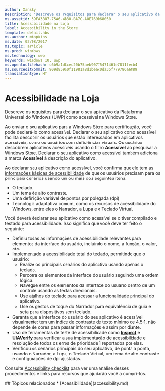 ```yaml
---
author: Xansky
Description: "Descreve os requisitos para declarar o seu aplicativo da Plataforma Universal do Windows (UWP) como acessível na Windows Store."
ms.assetid: 59FA3B87-75A6-4B30-BA7C-A0E769D68050
title: Acessibilidade na Loja
label: Accessibility in the Store
template: detail.hbs
ms.author: mhopkins
ms.date: 02/08/2017
ms.topic: article
ms.prod: windows
ms.technology: uwp
keywords: windows 10, uwp
ms.openlocfilehash: c6b9a1d8cec20b75aeb90775471461e7811fecb4
ms.sourcegitcommit: 909d859a0f11981a8d1beac0da35f779786a6889
translationtype: HT
---
```

# <a name="accessibility-in-the-store"></a>Acessibilidade na Loja  



Descreve os requisitos para declarar o seu aplicativo da Plataforma Universal do Windows (UWP) como acessível na Windows Store.

Ao enviar o seu aplicativo para a Windows Store para certificação, você pode declará-lo como acessível. Declarar o seu aplicativo como acessível facilita descobrir os usuários que estão interessados em aplicativos acessíveis, como os usuários com deficiências visuais. Os usuários descobrem aplicativos acessíveis usando o filtro **Acessível** ao pesquisar a Windows Store. Declarar o seu aplicativo como acessível também adiciona a marca **Acessível** à descrição do aplicativo.

Ao declarar seu aplicativo como acessível, você confirma que ele tem as [informações básicas de acessibilidade](basic-accessibility-information.md) de que os usuários precisam para os principais cenários usando um ou mais dos seguintes itens:

* O teclado.
* Um tema de alto contraste.
* Uma definição variável de pontos por polegada (dpi)
* Tecnologia adaptativa comum, como os recursos de acessibilidade do Windows, entre eles o Narrador, a Lupa e o Teclado Virtual.

Você deverá declarar seu aplicativo como acessível se o tiver compilado e testado para acessibilidade. Isso significa que você deve ter feito o seguinte:

* Definiu todas as informações de acessibilidade relevantes para elementos da interface do usuário, incluindo o nome, a função, o valor, etc.
* Implementado a acessibilidade total do teclado, permitindo que o usuário:
    * Realize os principais cenários do aplicativo usando apenas o teclado.
    * Percorra os elementos da interface do usuário seguindo uma ordem lógica.
    * Navegue entre os elementos da interface do usuário dentro de um controle usando as teclas direcionais.
    * Use atalhos do teclado para acessar a funcionalidade principal do aplicativo.
    * Use os gestos de toque do Narrador para equivalência de guia e seta para dispositivos sem teclado.
* Garanta que a interface do usuário do seu aplicativo é acessível visualmente: tem um índice de contraste de texto mínimo de 4.5:1, não depende de cores para passar informações e assim por diante.
* Uso de ferramentas de teste de acessibilidade como [**Inspect**](https://msdn.microsoft.com/library/windows/desktop/Dd318521) e [**UIAVerify**](https://msdn.microsoft.com/library/windows/desktop/Hh920986) para verificar a sua implementação de acessibilidade e resolução de todos os erros de prioridade 1 reportados por elas.
* Verificou os cenários principais do seu aplicativo, de ponta a ponta, usando o Narrador, a Lupa, o Teclado Virtual, um tema de alto contraste e configurações de dpi ajustadas.

Consulte [Accessibility checklist](accessibility-checklist.md) para ver uma análise desses procedimentos e links para recursos que ajudarão você a cumpri-los.

<span id="related_topics"/>
## <a name="related-topics"></a>Tópicos relacionados    
* [Acessibilidade](accessibility.md) 
